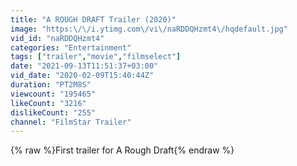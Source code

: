 ```yaml
---
title: "A ROUGH DRAFT Trailer (2020)"
image: "https:\/\/i.ytimg.com\/vi\/naRDDQHzmt4\/hqdefault.jpg"
vid_id: "naRDDQHzmt4"
categories: "Entertainment"
tags: ["trailer","movie","filmselect"]
date: "2021-09-13T11:51:37+03:00"
vid_date: "2020-02-09T15:40:44Z"
duration: "PT2M8S"
viewcount: "195465"
likeCount: "3216"
dislikeCount: "255"
channel: "FilmStar Trailer"
---
```

{% raw %}First trailer for A Rough Draft{% endraw %}
